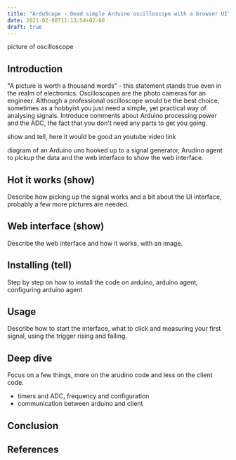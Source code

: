```yaml
---
title: "ArduScope - Dead simple Arduino oscilloscope with a browser UI"
date: 2021-02-08T11:13:54+02:00
draft: true
---
```


picture of oscilloscope

## Introduction

"A picture is worth a thousand words" - this statement stands true even in the realm of electronics. Oscilloscopes are the photo cameras for an engineer. 
Although a professional oscilloscope would be the best choice, sometimes as a hobbyist you just need a simple, yet practical way of analysing signals.
Introduce comments about Arduino processing power and the ADC, the fact that you don't need any parts to get you going.

show and tell, here it would be good an youtube video link

diagram of an Arduino uno hooked up to a signal generator, Arudino agent to pickup the data and the web interface to show the web interface.

## Hot it works (show)

Describe how picking up the signal works and a bit about the UI interface, probably a few more pictures are needed.

## Web interface (show)

Describe the web interface and how it works, with an image.

## Installing (tell)

Step by step on how to install the code on arduino, arduino agent, configuring arduino agent

## Usage

Describe how to start the interface, what to click and measuring your first signal, using the trigger rising and falling.

## Deep dive

Focus on a few things, more on the arudino code and less on the client code.
- timers and ADC, frequency and configuration
- communication between arduino and client

## Conclusion

## References






